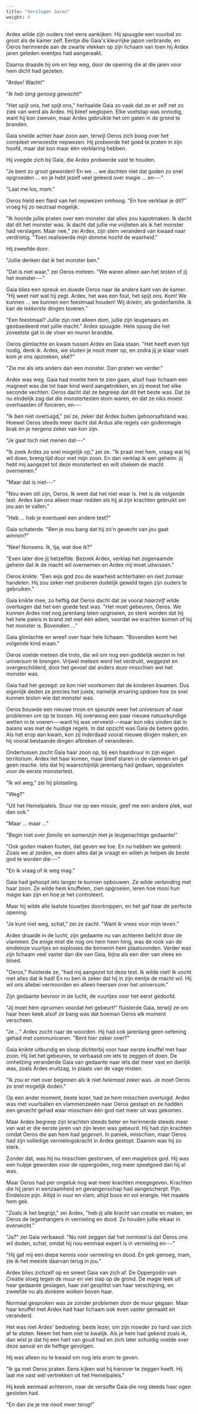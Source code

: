 ```yaml
---
title: "Vervlogen Jaren"
weight: 4
---
```


Ardex wilde zijn ouders niet eens aankijken. Hij spuugde een vuurbal zo groot als de kamer zelf. Eentje die Gaia's kleurrijke japon verbrande, en Oeros herinnerde aan de zwarte vlekken op zijn lichaam van toen hij Ardex jaren geleden eventjes had aangeraakt.

Daarna draaide hij om en liep weg, door de opening die al die jaren voor hem dicht had gezeten.

"Ardex! Wacht!"

"_Ik heb lang genoeg gewacht!_"

"Het spijt ons, het spijt ons," herhaalde Gaia zo vaak dat ze er zelf net zo ziek van werd als Ardex. Hij bleef weglopen. Elke voetstap was onnodig, want hij kon zweven, maar Ardex gebruikte het om gaten in de grond te branden.

Gaia snelde achter haar zoon aan, terwijl Oeros zich boog over het compleet verwoestte nepwezen. Hij probeerde het goed te praten in zijn hoofd, maar dat kon maar één verklaring hebben. 

Hij voegde zich bij Gaia, die Ardex probeerde vast te houden.

"Je bent zo groot geworden! En we ... we dachten niet dat goden zo snel opgroeiden ... en je hebt jezelf veel geleerd over magie ... en---"

"Laat me los, mam."

Oeros hield een flard van het nepwezen omhoog. "En hoe verklaar je dit?" vroeg hij zo neutraal mogelijk.

"Ik hoorde jullie praten over een monster dat alles zou kapotmaken. Ik dacht dat dit het monster was. Ik dacht dat jullie me vrijlieten als ik het monster had verslagen. Maar nee," zei Ardex, zijn stem veranderd van kwaad naar verdrietig. "Toen realiseerde mijn domme hoofd de waarheid."

Hij zweefde door.

"Jullie denken dat _ik_ het monster ben."

"Dat is niet waar," zei Oeros meteen. "We waren alleen aan het _testen_ of jij het monster---"

Gaia blies een spreuk en duwde Oeros naar de andere kant van de kamer. "Hij weet niet wat hij zegt. Ardex, het was een fout, het spijt ons. Kom! We kunnen ... we kunnen een feestmaal houden! Wij drieën, als godenfamilie. Ik kan de _lekkerste_ dingen toveren."

"Een feestmaal? Jullie zijn niet alleen dom, jullie zijn leugenaars en geobsedeerd met jullie macht." Ardex spuugde. Hete spuug die het zoveelste gat in de vloer en muren brandde.

Oeros glimlachte en kwam tussen Ardex en Gaia staan. "Het heeft even tijd nodig, denk ik. Ardex, we sluiten je nooit meer op, en zodra jij je klaar voelt kom je ons opzoeken, oké?"

"Zie me als iets anders dan een monster. Dan praten we verder."

Ardex was weg. Gaia had moeite hem te zien gaan, alsof haar lichaam een magneet was die tot haar kind werd aangetrokken, en zij moest het elke seconde vechten. Oeros dacht dat ze begreep dat dit het beste was. Dat ze nu eindelijk zag dat die monstertesten stom waren, en dat ze niks moest overhaasten of forceren, en---

"Ik ben niet overtuigd," zei ze, zeker dat Ardex buiten gehoorsafstand was. Hoewel Oeros steeds meer dacht dat Ardus alle regels van godenmagie brak en je nergens zeker van kon zijn.

"Je gaat toch niet menen dat---"

"Ik zoek Ardex zo snel mogelijk op," zei ze. "Ik praat met hem, vraag wat hij wil doen, breng tijd door met mijn zoon. En dan verklap ik een geheim: jij hebt mij aangezet tot deze monstertest en wilt stiekem de macht overnemen."

"Maar dat is niet---"

"Nou even stil zijn, Oeros. Ik weet dat het niet waar is. Het is de volgende test. Ardex kan ons alleen maar redden als hij al zijn krachten gebruikt om jou aan te vallen."

"Heb ... heb je eventueel een andere test?"

Gaia schaterde. "Ben je nou bang dat hij zo'n gevecht van jou gaat _winnen_?"

"Nee! Nonsens. Ik, tja, wat doe ik?"

"Even later doe jij hetzelfde. Bezoek Ardex, verklap het zogenaamde geheim dat _ik_ de macht wil overnemen en Ardex _mij_ moet uitwissen."

Oeros knikte. "Een wijs god zou de waarheid achterhalen en niet zomaar handelen. Hij zou zeker niet proberen dodelijk geweld tegen zijn ouders te gebruiken."

Gaia knikte mee, zo heftig dat Oeros dacht dat ze vooral _haarzelf_ wilde overtuigen dat het een goede test was. "Het moet gebeuren, Oeros. We kunnen Ardex niet nog jarenlang laten opgroeien, zo sterk worden dat hij het hele paleis in brand zet met één adem, voordat we erachter komen of hij het monster is. Bovendien ..."

Gaia glimlachte en wreef over haar hele lichaam. "Bovendien komt het volgende kind eraan."

Oeros voelde meteen die trots, die wil om nog een goddelijk wezen in het universum te brengen. Vrijwel meteen werd het verdrukt, weggezet en overgeschilderd, door het gevoel dat anders _deze_ misschien wel het monster was.

Gaia had het gezegd: ze kon niet voorkomen dat de kinderen kwamen. Dus eigenlijk deden ze precies het juiste, namelijk ervaring opdoen hoe ze snel kunnen _testen_ wie dat monster was.

Oeros bouwde een nieuwe troon en speurde weer het universum af naar problemen om op te lossen. Hij overwoog een paar nieuwe natuurkundige wetten in te voeren---want hij was verveeld---maar kon niks vinden dat in balans was met de huidige regels. In dat opzicht was Gaia de betere godin. Als het erop aan kwam, kon zij inderdaad vooral nieuwe dingen maken, en hij vooral bestaande dingen afbreken of veranderen.

Ondertussen zocht Gaia haar zoon op, bij een haardvuur in zijn eigen territorium. Ardex liet haar komen, maar bleef staren in de vlammen en gaf geen reactie. Iets dat hij waarschijnlijk jarenlang had gedaan, opgesloten voor de eerste monstertest.

"Ik wil weg," zei hij plotseling.

"Weg?"

"Uit het Hemelpaleis. Stuur me op een missie, geef me een andere plek, wat dan ook."

"Maar ... maar ..."

"Begin niet over _familie_ en _samenzijn_ met je leugenachtige gedaante!"

"Ook goden maken fouten, dat geven we toe. En nu hebben we geleerd. Zoals we al zeiden, we doen alles dat je vraagt en willen je helpen de beste god te worden die---"

"En ik vraag of ik weg mag."

Gaia had gehoopt iets langer te kunnen opbouwen. Ze wilde verbinding met haar zoon. Ze wilde hem knuffelen, zien opgroeien, leren hoe mooi hun magie kan zijn en hoe je het controleert.

Maar hij wilde alle laatste touwtjes doorknippen, en het gaf haar de perfecte opening.

"Je kunt niet weg, schat," zei ze zacht. "Want ik vrees voor mijn leven."

Ardex draaide in de lucht, zijn gedaante nu van achteren belicht door de vlammen. De enige mist die nog om hem heen hing, was de rook van de eindeloze vuurtjes en explosies die binnenin hem plaatsvonden. Verder was zijn lichaam veel vaster dan die van Gaia, bijna als een dier van vlees en bloed.

"Oeros," fluisterde ze, "had mij aangezet tot deze test. Ik wilde niet! Ik vocht met alles dat ik had! En nu ben ik zeker dat hij in zijn eentje de macht wil. Hij wil ons allebei vermoorden en alleen heersen over het universum."

Zijn gedaante bevroor in de lucht, de vuurtjes voor het eerst gedoofd.

"Jij moet hém opruimen voordat het gebeurt!" fluisterde Gaia, terwijl ze om haar heen keek alsof ze bang was dat boeman Oeros elk moment verscheen.

"Je ..." Ardex zocht naar de woorden. Hij had ook jarenlang geen oefening gehad met communiceren. "Bent hier zeker over?"

Gaia knikte uitbundig en sloop dichterbij voor haar eerste knuffel met haar zoon. Hij liet het gebeuren, te verbaasd om iets te zeggen of doen. De omhelzing veranderde Gaia van gedaante naar iets dat meer vast en dierlijk was, zoals Ardex eruitzag, in plaats van de vage misten.

"Ik zou er niet over beginnen als ik niet _helemaal_ zeker was. Je moet Oeros zo snel mogelijk doden."

Op een ander moment, beste lezer, had ze hem misschien overtuigd. Ardex was met vuurballen en vlammenzeeën naar Oeros gestapt en ze hadden een gevecht gehad waar misschien één god niet meer uit was gekomen.

Maar Ardex begreep zijn krachten steeds beter en herinnerde steeds meer van wat er die eerste jaren van zijn leven was gebeurd. Hij had zijn krachten omdat Oeros die aan hem had _gegeven_. In paniek, misschien, maar Oeros had zijn volledige vernielingskracht in Ardex gestopt. Daarom was hij zo sterk.

Zonder dat, was hij nu misschien gestorven, of een magieloze god. Hij was een hulpje geworden voor de oppergoden, nog meer speelgoed dan hij al was.

Maar Oeros had per ongeluk nog wat meer krachten meegegeven. Krachten die hij jaren in eenzaamheid en gevangenschap had aangescherpt. Pijn. Eindeloze pijn. Altijd in vuur en vlam, altijd boos en vol energie. Het maakte hem gek.

"Zoals ik het begrijp," zei Ardex, "heb jij alle kracht van creatie en maken, en Oeros de tegenhangers in vernieling en dood. Zo houden jullie elkaar in evenwicht."

"Ja?" zei Gaia verbaasd. "Nu niet zeggen dat het _normaal_ is dat Oeros ons wil doden, schat, omdat hij nou eenmaal expert is in vernieling en---"

"Hij gaf mij een diepe kennis voor vernieling en dood. En gek genoeg, mam, zie ik het meeste daarvan terug in jou."

Ardex blies zichzelf op en smeet Gaia van zich af. De Oppergodin van Creatie sloeg tegen de muur en viel slap op de grond. De magie leek uit haar gedaante geslagen, haar ziel gesplitst van haar verschijning, en zweefde nu als donkere wolken boven haar.

Normaal gesproken was ze zonder problemen _door_ de muur gegaan. Maar haar knuffel met Ardex had haar lichaam ook even vaster gemaakt en veranderd.

Het was niet Ardex' bedoeling, beste lezer, om zijn moeder zo hard van zich af te stoten. Neem het hem niet te kwalijk. Als je hem had gekend zoals ik, dan wist je dat hij een hart van goud had en zich later schuldig voelde over deze aanval en de heftige gevolgen. 

Hij was alleen nu te kwaad om nog iets erom te geven.

"Ik ga met Oeros praten. Eens kijken wat hij hierover te zeggen heeft. Hij laat me vast wél vertrekken uit het Hemelpaleis."

Hij keek eenmaal achterom, naar de versufte Gaia die nog steeds haar ogen gesloten had. 

"En dan zie je me _nooit meer terug_!"